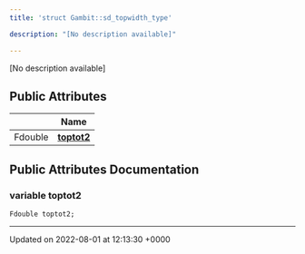 ```yaml
---
title: 'struct Gambit::sd_topwidth_type'

description: "[No description available]"

---
```









[No description available]

## Public Attributes

|                | Name           |
| -------------- | -------------- |
| Fdouble | **[toptot2](/documentation/code/classes/structgambit_1_1sd__topwidth__type/#variable-toptot2)**  |

## Public Attributes Documentation

### variable toptot2

```
Fdouble toptot2;
```


-------------------------------

Updated on 2022-08-01 at 12:13:30 +0000